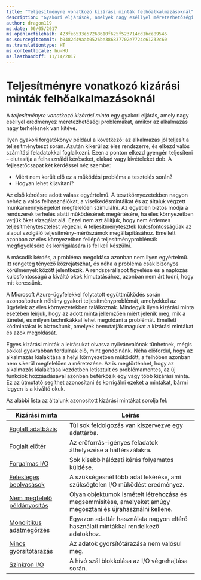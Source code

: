 ```yaml
---
title: "Teljesítményre vonatkozó kizárási minták felhőalkalmazásoknál"
description: "Gyakori eljárások, amelyek nagy eséllyel méretezhetőségi problémákat okoznak."
author: dragon119
ms.date: 06/05/2017
ms.openlocfilehash: 423fe6533e57268610f625f523714cd1bce89546
ms.sourcegitcommit: b0482d49aab0526be386837702e7724c61232c60
ms.translationtype: HT
ms.contentlocale: hu-HU
ms.lasthandoff: 11/14/2017
---
```

# <a name="performance-antipatterns-for-cloud-applications"></a>Teljesítményre vonatkozó kizárási minták felhőalkalmazásoknál

A *teljesítményre vonatkozó kizárási minta* egy gyakori eljárás, amely nagy eséllyel eredményez méretezhetőségi problémákat, amikor az alkalmazás nagy terhelésnek van kitéve. 

Ilyen gyakori forgatókönyv például a következő: az alkalmazás jól teljesít a teljesítményteszt során. Azután kikerül az éles rendszerre, és elkezd valós számítási feladatokkal foglalkozni. Ezen a ponton elkezd gyengén teljesíteni – elutasítja a felhasználói kéréseket, elakad vagy kivételeket dob. A fejlesztőcsapat két kérdéssel néz szembe:

- Miért nem került elő ez a működési probléma a tesztelés során?
- Hogyan lehet kijavítani?

Az első kérdésre adott válasz egyértelmű. A tesztkörnyezetekben nagyon nehéz a valós felhasználókat, a viselkedésmintáikat és az általuk végzett munkamennyiségeket megfelelően szimulálni. Az egyetlen biztos módja a rendszerek terhelés alatti működésének megértésére, ha éles környezetben vetjük őket vizsgálat alá. Ezzel nem azt állítjuk, hogy nem érdemes teljesítménytesztelést végezni. A teljesítménytesztek kulcsfontosságúak az alapul szolgáló teljesítmény-mérőszámok megállapításához. Emellett azonban az éles környezetben fellépő teljesítményproblémák megfigyelésére és korrigálására is fel kell készülni.

A második kérdés, a probléma megoldása azonban nem ilyen egyértelmű. Itt rengeteg tényező közrejátszhat, és néha a probléma csak bizonyos körülmények között jelentkezik. A rendszerállapot figyelése és a naplózás kulcsfontosságú a kiváltó okok kimutatásához, azonban nem árt tudni, hogy mit keressünk. 

A Microsoft Azure-ügyfelekkel folytatott együttműködés során azonosítottunk néhány gyakori teljesítményproblémát, amelyekkel az ügyfelek az éles környezetekben találkoznak. Mindegyik ilyen kizárási minta esetében leírjuk, hogy az adott minta jellemzően miért jelenik meg, mik a tünetei, és milyen technikákkal lehet megoldani a problémát. Emellett kódmintákat is biztosítunk, amelyek bemutatják magukat a kizárási mintákat és azok megoldását. 

Egyes kizárási minták a leírásukat olvasva nyilvánvalónak tűnhetnek, mégis sokkal gyakrabban fordulnak elő, mint gondolnánk. Néha előfordul, hogy az alkalmazás kialakítása a helyi környezetben működött, a felhőben azonban nem sikerül megfelelően a méretezése. Az is megtörténhet, hogy az alkalmazás kialakítása kezdetben letisztult és problémamentes, az új funkciók hozzáadásával azonban beférkőzik egy vagy több kizárási minta. Ez az útmutató segíthet azonosítani és korrigálni ezeket a mintákat, bármi legyen is a kiváltó okuk.

Az alábbi lista az általunk azonosított kizárási mintákat sorolja fel: 

| Kizárási minta | Leírás |
|-------------|-------------|
| [Foglalt adatbázis][BusyDatabase] | Túl sok feldolgozás van kiszervezve egy adattárba. |
| [Foglalt előtér][BusyFrontEnd] | Az erőforrás-igényes feladatok áthelyezése a háttérszálakra. |
| [Forgalmas I/O][ChattyIO] | Sok kisebb hálózati kérés folyamatos küldése. |
| [Felesleges beolvasások][ExtraneousFetching] | A szükségesnél több adat lekérése, ami szükségtelen I/O működést eredményez. |
| [Nem megfelelő példányosítás][ImproperInstantiation] | Olyan objektumok ismételt létrehozása és megsemmisítése, amelyeket amúgy megosztani és újrahasználni kellene. |
| [Monolitikus adatmegőrzés][MonolithicPersistence] | Egyazon adattár használata nagyon eltérő használati mintákkal rendelkező adatokhoz. |
| [Nincs gyorsítótárazás][NoCaching] | Az adatok gyorsítótárazása nem valósul meg. |
| [Szinkron I/O][SynchronousIO] | A hívó szál blokkolása az I/O végrehajtása során. | 

[BusyDatabase]: ./busy-database/index.md
[BusyFrontEnd]: ./busy-front-end/index.md
[ChattyIO]: ./chatty-io/index.md
[ExtraneousFetching]: ./extraneous-fetching/index.md
[ImproperInstantiation]: ./improper-instantiation/index.md
[MonolithicPersistence]: ./monolithic-persistence/index.md
[NoCaching]: ./no-caching/index.md
[SynchronousIO]: ./synchronous-io/index.md